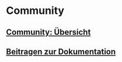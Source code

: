 # Community

## [Community: Übersicht](community_overview.md)

## [Beitragen zur Dokumentation](contribute_to_docs.md)


